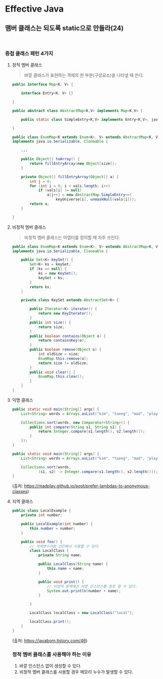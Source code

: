 # Effective Java 
## 맴버 클래스는 되도록 static으로 만들라(24)

<br>

### **중첩 클래스 패턴 4가지**
1. 정적 멤버 클래스
    > 바깥 클래스가 표현하는 객체의 한 부분(구성요소)을 나타낼 때 쓴다.
    ~~~java
    public interface Map<K, V> {
    
        interface Entry<K, V> {}

    }

    public abstract class AbstractMap<K,V> implements Map<K,V> {
    
        public static class SimpleEntry<K,V> implements Entry<K,V>, java.io.Serializable {}

    }
    ~~~
    ~~~java
    public class EnumMap<K extends Enum<K>, V> extends AbstractMap<K, V>
    implements java.io.Serializable, Cloneable {
    
        ...

        public Object[] toArray() {
            return fillEntryArray(new Object[size]);
        }

        private Object[] fillEntryArray(Object[] a) {
            int j = 0;
            for (int i = 0; i < vals.length; i++)
                if (vals[i] != null)
                    a[j++] = new AbstractMap.SimpleEntry<>(
                        keyUniverse[i], unmaskNull(vals[i]));
            return a;
        }

    }
    ~~~
2. 비정적 멤버 클래스
    > 비정적 멤버 클래스는 어뎁터를 정의할 때 자주 쓰인다.
    ~~~java
    public class EnumMap<K extends Enum<K>, V> extends AbstractMap<K, V>
    implements java.io.Serializable, Cloneable {

        public Set<K> keySet() {
            Set<K> ks = keySet;
            if (ks == null) {
                ks = new KeySet();
                keySet = ks;
            }
            return ks;
        }

        private class KeySet extends AbstractSet<K> {

            public Iterator<K> iterator() {
                return new KeyIterator();
            }
            public int size() {
                return size;
            }
            public boolean contains(Object o) {
                return containsKey(o);
            }
            public boolean remove(Object o) {
                int oldSize = size;
                EnumMap.this.remove(o);
                return size != oldSize;
            }
            public void clear() {
                EnumMap.this.clear();
            }
        }
    }
    ~~~
3. 익명 클래스
    ~~~java
    public static void main(String[] args) {
        List<String> words = Arrays.asList("kim", "taeng", "mad", "play");

        Collections.sort(words, new Comparator<String>() {
            public int compare(String s1, String s2) {
                return Integer.compare(s1.length(), s2.length());
            }
        });
    }
    ~~~
    ~~~java
    public static void main(String[] args) {
        List<String> words = Arrays.asList("kim", "taeng", "mad", "play");

        Collections.sort(words,
                (s1, s2) -> Integer.compare(s1.length(), s2.length()));
    }
    ~~~
     (출처: https://madplay.github.io/post/prefer-lambdas-to-anonymous-classes)
4. 지역 클래스
    ~~~java
    public class LocalExample {
        private int number;

        public LocalExample(int number) {
            this.number = number;
        }

        public void foo() {
            // 지역변수처럼 선언해서 사용할 수 있다.
            class LocalClass {
                private String name;

                public LocalClass(String name) {
                    this.name = name;
                }

                public void print() {
                    // 비정적 문맥에선 바깥 인스턴스를 참조 할 수 있다.
                    System.out.println(number + name);
                }

            }

            LocalClass localClass = new LocalClass("local");

            localClass.print();
        }
    }
    ~~~
    (출처: https://javabom.tistory.com/46)

    ### **정적 멤버 클래스를 사용해야 하는 이유**
    1. 바깥 인스턴스 없이 생성할 수 있다.
    1. 비정적 멤버 클래스를 사용할 경우 메모리 누수가 발생할 수 있다.


